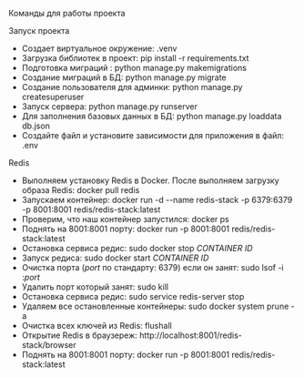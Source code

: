 Команды для работы проекта

Запуск проекта
- Создает виртуальное окружение: .venv
- Загрузка библиотек в проект: pip install -r requirements.txt
- Подготовка миграций : python manage.py makemigrations
- Создание миграций в БД: python manage.py migrate
- Создание пользователя для админки: python manage.py createsuperuser
- Запуск сервера: python manage.py runserver
- Для заполнения базовых данных в БД: python manage.py loaddata db.json
- Создайте файл и установите зависимости для приложения в файл: .env

Redis
- Выполняем установку Redis в Docker. После выполняем загрузку образа Redis: docker pull redis
- Запускаем контейнер: docker run -d --name redis-stack -p 6379:6379 -p 8001:8001 redis/redis-stack:latest
- Проверим, что наш контейнер запустился: docker ps
- Поднять на 8001:8001 порту: docker run -p 8001:8001 redis/redis-stack:latest
- Остановка сервиса редис: sudo docker stop *CONTAINER ID*
- Запуск редиса: sudo docker start *CONTAINER ID*
- Очистка порта (*port* по стандарту: 6379) если он занят: sudo lsof -i :*port* 
- Удалить порт который занят: sudo kill <PID>
- Остановка сервиса редис: sudo service redis-server stop
- Удаляем все остановленные контейнеры: sudo docker system prune -a
- Очистка всех ключей из Redis: flushall
- Открытие Redis в браузереж: http://localhost:8001/redis-stack/browser
- Поднять на 8001:8001 порту: docker run -p 8001:8001 redis/redis-stack:latest



